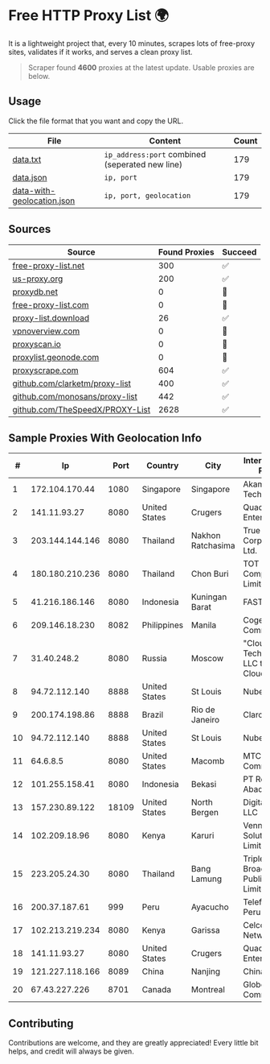 
# Free HTTP Proxy List 🌍

It is a lightweight project that, every 10 minutes, scrapes lots of free-proxy sites, validates if it works, and serves a clean proxy list.


> Scraper found **4600** proxies at the latest update. Usable proxies are below.

## Usage

Click the file format that you want and copy the URL.


|File|Content|Count|
|----|-------|-----|
|[data.txt](https://raw.githubusercontent.com/themiralay/Proxy-List-World/master/data.txt)|`ip_address:port` combined (seperated new line)|179|
|[data.json](https://raw.githubusercontent.com/themiralay/Proxy-List-World/master/data.json)|`ip, port`|179|
|[data-with-geolocation.json](https://raw.githubusercontent.com/themiralay/Proxy-List-World/master/data-with-geolocation.json)|`ip, port, geolocation`|179|

## Sources

|Source|Found Proxies|Succeed|
|------|-------------|-------|
|[free-proxy-list.net](https://free-proxy-list.net)|300|✅|
|[us-proxy.org](https://www.us-proxy.org)|200|✅|
|[proxydb.net](http://proxydb.net)|0|🚫|
|[free-proxy-list.com](https://free-proxy-list.com/?page=&port=&type%5B%5D=http&type%5B%5D=https&up_time=0&search=Search)|0|🚫|
|[proxy-list.download](https://www.proxy-list.download/HTTP)|26|✅|
|[vpnoverview.com](https://vpnoverview.com/privacy/anonymous-browsing/free-proxy-servers)|0|🚫|
|[proxyscan.io](https://www.proxyscan.io)|0|🚫|
|[proxylist.geonode.com](https://proxylist.geonode.com/api/proxy-list?limit=300&page=1&sort_by=lastChecked&sort_type=desc&protocols=http,https)|0|🚫|
|[proxyscrape.com](https://api.proxyscrape.com/v2/?request=displayproxies&protocol=http&timeout=10000&country=all&ssl=all&anonymity=all)|604|✅|
|[github.com/clarketm/proxy-list](https://raw.githubusercontent.com/clarketm/proxy-list/master/proxy-list-raw.txt)|400|✅|
|[github.com/monosans/proxy-list](https://raw.githubusercontent.com/monosans/proxy-list/main/proxies/http.txt)|442|✅|
|[github.com/TheSpeedX/PROXY-List](https://raw.githubusercontent.com/TheSpeedX/PROXY-List/master/http.txt)|2628|✅|


## Sample Proxies With Geolocation Info

|#|Ip|Port|Country|City|Internet Service Provider|
|-|--|----|-------|----|-------------------------|
|1|172.104.170.44|1080|Singapore|Singapore|Akamai Technologies|
|2|141.11.93.27|8080|United States|Crugers|QuadraNet Enterprises LLC|
|3|203.144.144.146|8080|Thailand|Nakhon Ratchasima|True Internet Corporation CO. Ltd.|
|4|180.180.210.236|8080|Thailand|Chon Buri|TOT Public Company Limited|
|5|41.216.186.146|8080|Indonesia|Kuningan Barat|FASTHOSTING|
|6|209.146.18.230|8082|Philippines|Manila|Cogent Communications|
|7|31.40.248.2|8080|Russia|Moscow|"Cloud Technologies" LLC trading as Cloud.ru|
|8|94.72.112.140|8888|United States|St Louis|Nubes, LLC|
|9|200.174.198.86|8888|Brazil|Rio de Janeiro|Claro S.A|
|10|94.72.112.140|8888|United States|St Louis|Nubes, LLC|
|11|64.6.8.5|8080|United States|Macomb|MTC Communications|
|12|101.255.158.41|8080|Indonesia|Bekasi|PT Remala Abadi|
|13|157.230.89.122|18109|United States|North Bergen|DigitalOcean, LLC|
|14|102.209.18.96|8080|Kenya|Karuri|Vennet Solutions Limited|
|15|223.205.24.30|8080|Thailand|Bang Lamung|Triple T Broadband Public Company Limited|
|16|200.37.187.61|999|Peru|Ayacucho|Telefonica del Peru S.A.A.|
|17|102.213.219.234|8080|Kenya|Garissa|Celcom Networks Ltd|
|18|141.11.93.27|8080|United States|Crugers|QuadraNet Enterprises LLC|
|19|121.227.118.166|8089|China|Nanjing|China Telecom|
|20|67.43.227.226|8701|Canada|Montreal|GloboTech Communications|



## Contributing

Contributions are welcome, and they are greatly appreciated! Every
little bit helps, and credit will always be given.

